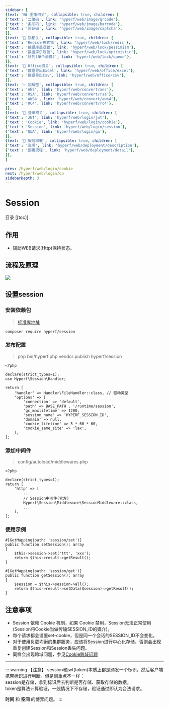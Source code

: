 ```yaml
---
sidebar: [
{text: '🖼 图像相关', collapsible: true, children: [
{'text': '二维码', link: 'hyperf/web/image/qrcode'},
{'text': '条形码', link: 'hyperf/web/image/barcode'},
{'text': '验证码', link: 'hyperf/web/image/captcha'},
]},
{text: '🔐 锁相关', collapsible: true, children: [
{'text': 'Redis分布式锁', link: 'hyperf/web/lock/redis'},
{'text': '数据库悲观锁', link: 'hyperf/web/lock/pessimism'},
{'text': '数据库乐观锁', link: 'hyperf/web/lock/optimistic'},
{'text': '队列(单个消费)', link: 'hyperf/web/lock/queue'},
]},
{text: '🏢 Office相关', collapsible: true, children: [
{'text': '数据导出Excel', link: 'hyperf/web/office/excel'},
{'text': '数据导出Csv', link: 'hyperf/web/office/csv'},
]},
{text: '↔️ 加解密', collapsible: true, children: [
{'text': 'AES', link: 'hyperf/web/convert/aes'},
{'text': 'RSA', link: 'hyperf/web/convert/rsa'},
{'text': 'AWS4', link: 'hyperf/web/convert/aws4'},
{'text': 'RC4', link: 'hyperf/web/convert/rc4'},
]},
{text: '🍪 登录相关', collapsible: true, children: [
{'text': 'JWT', link: 'hyperf/web/login/jwt'},
{'text': 'Cookie', link: 'hyperf/web/login/cookie'},
{'text': 'Session', link: 'hyperf/web/login/session'},
{'text': 'Q&A', link: 'hyperf/web/login/qa'},
]},
{text: '📀 服务部署', collapsible: true, children: [
{'text': '说明', link: 'hyperf/web/deployment/description'},
{'text': '部署流程', link: 'hyperf/web/deployment/detail'},
]},
]

prev: /hyperf/web/login/cookie
next: /hyperf/web/login/qa
sidebarDepth: 3
---
```


# Session

目录
[[toc]]

## 作用

- 辅助WEB请求(Http)保持状态。 

## 流程及原理

![](https://img.tzf-foryou.xyz/img/20231225161223.png)

## 设置session

### 安装依赖包

> [标准库地址](https://packagist.org/packages/hyperf/session)

```shell:no-line-numbers
composer require hyperf/session
```
### 发布配置

> php bin/hyperf.php vendor:publish hyperf/session

```php:no-line-numbers
<?php

declare(strict_types=1);
use Hyperf\Session\Handler;

return [
    'handler' => Handler\FileHandler::class, // 驱动类型
    'options' => [
        'connection' => 'default',
        'path' => BASE_PATH . '/runtime/session',
        'gc_maxlifetime' => 1200,
        'session_name' => 'HYPERF_SESSION_ID',
        'domain' => null,
        'cookie_lifetime' => 5 * 60 * 60,
        'cookie_same_site' => 'lax',
    ],
];

```

### 添加中间件

> config/autoload/middlewares.php

```php:no-line-numbers
<?php

declare(strict_types=1);
return [
    'http' => [
        ...
        // Session中间件(官方)
        Hyperf\Session\Middleware\SessionMiddleware::class,
        ...
    ],
];

```

### 使用示例

```php:no-line-numbers
#[GetMapping(path: 'session/set')]
public function setSession(): array
{
    $this->session->set('ttt', 'xxx');
    return $this->result->getResult();
}

#[GetMapping(path: 'session/get')]
public function getSession(): array
{
    $session = $this->session->all();
    return $this->result->setData($session)->getResult();
}
```

## 注意事项

- Session 依赖 Cookie 机制，如果 Cookie 禁用，Session无法正常使用(Session将Cookie当做传输SESSION_ID的媒介)。
- 每个请求都会设置set-cookie，但是同一个会话的SESSION_ID不会变化。
- 对于使用负载均衡的集群服务，应该将Session进行中心化存储，否则会出现重复创建Session和Session丢失问题。
- 同样会出现跨域问题，参见[Cookie跨域问题](hyperf/web/login/cookie.html#csrf攻击)

---

::: warning 【注意】
session和jwt(token)本质上都是颁发一个标识，然后客户端携带标识进行判断。但是侧重点不一样：\
session是存储，拿到标识后去判断是否存储、获取存储的数据。\
token是算法计算验证，一般情况下不存储，验证通过即认为合法请求。

**时间** 和 **空间** 的博弈问题。
:::